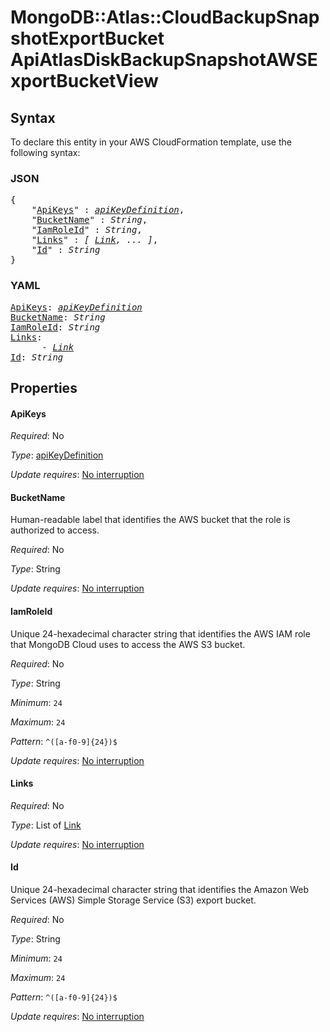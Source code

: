 # MongoDB::Atlas::CloudBackupSnapshotExportBucket ApiAtlasDiskBackupSnapshotAWSExportBucketView

## Syntax

To declare this entity in your AWS CloudFormation template, use the following syntax:

### JSON

<pre>
{
    "<a href="#apikeys" title="ApiKeys">ApiKeys</a>" : <i><a href="apikeydefinition.md">apiKeyDefinition</a></i>,
    "<a href="#bucketname" title="BucketName">BucketName</a>" : <i>String</i>,
    "<a href="#iamroleid" title="IamRoleId">IamRoleId</a>" : <i>String</i>,
    "<a href="#links" title="Links">Links</a>" : <i>[ <a href="link.md">Link</a>, ... ]</i>,
    "<a href="#id" title="Id">Id</a>" : <i>String</i>
}
</pre>

### YAML

<pre>
<a href="#apikeys" title="ApiKeys">ApiKeys</a>: <i><a href="apikeydefinition.md">apiKeyDefinition</a></i>
<a href="#bucketname" title="BucketName">BucketName</a>: <i>String</i>
<a href="#iamroleid" title="IamRoleId">IamRoleId</a>: <i>String</i>
<a href="#links" title="Links">Links</a>: <i>
      - <a href="link.md">Link</a></i>
<a href="#id" title="Id">Id</a>: <i>String</i>
</pre>

## Properties

#### ApiKeys

_Required_: No

_Type_: <a href="apikeydefinition.md">apiKeyDefinition</a>

_Update requires_: [No interruption](https://docs.aws.amazon.com/AWSCloudFormation/latest/UserGuide/using-cfn-updating-stacks-update-behaviors.html#update-no-interrupt)

#### BucketName

Human-readable label that identifies the AWS bucket that the role is authorized to access.

_Required_: No

_Type_: String

_Update requires_: [No interruption](https://docs.aws.amazon.com/AWSCloudFormation/latest/UserGuide/using-cfn-updating-stacks-update-behaviors.html#update-no-interrupt)

#### IamRoleId

Unique 24-hexadecimal character string that identifies the AWS IAM role that MongoDB Cloud uses to access the AWS S3 bucket.

_Required_: No

_Type_: String

_Minimum_: <code>24</code>

_Maximum_: <code>24</code>

_Pattern_: <code>^([a-f0-9]{24})$</code>

_Update requires_: [No interruption](https://docs.aws.amazon.com/AWSCloudFormation/latest/UserGuide/using-cfn-updating-stacks-update-behaviors.html#update-no-interrupt)

#### Links

_Required_: No

_Type_: List of <a href="link.md">Link</a>

_Update requires_: [No interruption](https://docs.aws.amazon.com/AWSCloudFormation/latest/UserGuide/using-cfn-updating-stacks-update-behaviors.html#update-no-interrupt)

#### Id

Unique 24-hexadecimal character string that identifies the Amazon Web Services (AWS) Simple Storage Service (S3) export bucket.

_Required_: No

_Type_: String

_Minimum_: <code>24</code>

_Maximum_: <code>24</code>

_Pattern_: <code>^([a-f0-9]{24})$</code>

_Update requires_: [No interruption](https://docs.aws.amazon.com/AWSCloudFormation/latest/UserGuide/using-cfn-updating-stacks-update-behaviors.html#update-no-interrupt)

